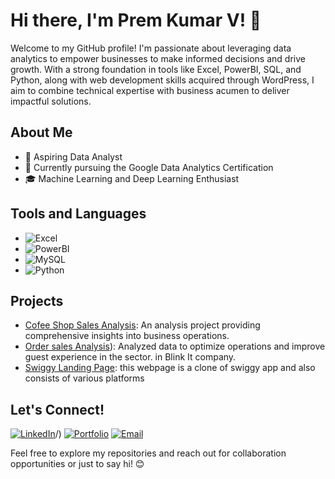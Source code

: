# Hi there, I'm Prem Kumar V! 👋

Welcome to my GitHub profile! I'm passionate about leveraging data analytics to empower businesses to make informed decisions and drive growth. With a strong foundation in tools like Excel, PowerBI, SQL, and Python, along with web development skills acquired through WordPress, I aim to combine technical expertise with business acumen to deliver impactful solutions.



## About Me

- 💼 Aspiring Data Analyst
- 🌱 Currently pursuing the Google Data Analytics Certification
- 🎓 Machine Learning and Deep Learning Enthusiast

## Tools and Languages

- ![Excel](https://img.shields.io/badge/-Excel-217346?style=flat-square&logo=microsoft-excel&logoColor=white)
- ![PowerBI](https://img.shields.io/badge/-PowerBI-F2C811?style=flat-square&logo=powerbi&logoColor=black)
- ![MySQL](https://img.shields.io/badge/-MySQL-4479A1?style=flat-square&logo=mysql&logoColor=white)
- ![Python](https://img.shields.io/badge/-Python-3776AB?style=flat-square&logo=python&logoColor=white)



## Projects

- [Cofee Shop Sales Analysis](https://github.com/techpremkumar/ERIC-COFEE-SHOP-SALES-): An analysis project providing comprehensive insights into business operations.
- [Order sales  Analysis](https://github.com/techpremkumar/POWER-BI-VISUALIZATION)): Analyzed data to optimize operations and improve guest experience in the sector. in Blink It company.
- [Swiggy Landing Page](https://swiggy-clone-page.vercel.app/): this webpage is a clone of swiggy app  and also consists of various platforms

## Let's Connect!

[![LinkedIn](https://img.shields.io/badge/-LinkedIn-0077B5?style=flat-square&logo=linkedin&logoColor=white)](https://www.linkedin.com/in/premkumarv93/)/)
[![Portfolio](https://img.shields.io/badge/-Portfolio-333333?style=flat-square&logo=wordpress&logoColor=white)]((https://starlit-kashata-8090c2.netlify.app/))
[![Email](https://img.shields.io/badge/-Email-D14836?style=flat-square&logo=gmail&logoColor=white)](mailto:vengateshprem14@gmail.com)

Feel free to explore my repositories and reach out for collaboration opportunities or just to say hi! 😊
